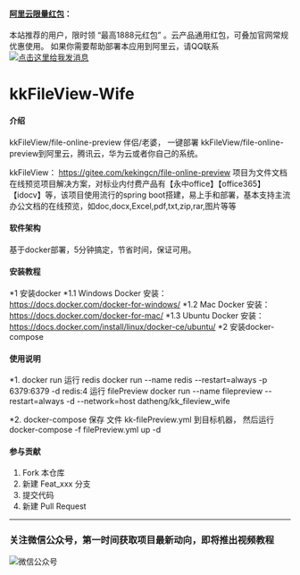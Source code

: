 #### [阿里云限量红包](https://promotion.aliyun.com/ntms/yunparter/invite.html?userCode=3ua1yzxw)：
本站推荐的用户，限时领 “最高1888元红包” 。云产品通用红包，可叠加官网常规优惠使用。 
如果你需要帮助部署本应用到阿里云，请QQ联系<a target="_blank" href="http://wpa.qq.com/msgrd?v=3&uin=&site=qq&menu=yes"><img border="0" src="http://wpa.qq.com/pa?p=2::52" alt="点击这里给我发消息" title="点击这里给我发消息"/></a>


#  kkFileView-Wife

#### 介绍
kkFileView/file-online-preview 伴侣/老婆， 一键部署 kkFileView/file-online-preview到阿里云，腾讯云，华为云或者你自己的系统。

kkFileView： https://gitee.com/kekingcn/file-online-preview 
项目为文件文档在线预览项目解决方案，对标业内付费产品有【永中office】【office365】【idocv】等，该项目使用流行的spring boot搭建，易上手和部署，基本支持主流办公文档的在线预览，如doc,docx,Excel,pdf,txt,zip,rar,图片等等

#### 软件架构
基于docker部署，5分钟搞定，节省时间，保证可用。


#### 安装教程

*1 安装docker
   *1.1  Windows Docker 安装：      
         https://docs.docker.com/docker-for-windows/
    *1.2 Mac Docker 安装： 
         https://docs.docker.com/docker-for-mac/
    *1.3 Ubuntu Docker 安装： 
         https://docs.docker.com/install/linux/docker-ce/ubuntu/
*2 安装docker-compose


#### 使用说明

*1. docker run
    运行 redis
    docker run --name redis --restart=always  -p 6379:6379 -d redis:4
    运行 filePreview
    docker run --name filepreview --restart=always -d  --network=host datheng/kk_fileview_wife

*2. docker-compose
    保存 文件 kk-filePreview.yml 到目标机器， 然后运行
    docker-compose -f filePreview.yml up -d

#### 参与贡献

1. Fork 本仓库
2. 新建 Feat_xxx 分支
3. 提交代码
4. 新建 Pull Request

***
### 关注微信公众号，第一时间获取项目最新动向，即将推出视频教程
![](https://platform-wxmall.oss-cn-beijing.aliyuncs.com/upload/20180708/qr.jpg "微信公众号")